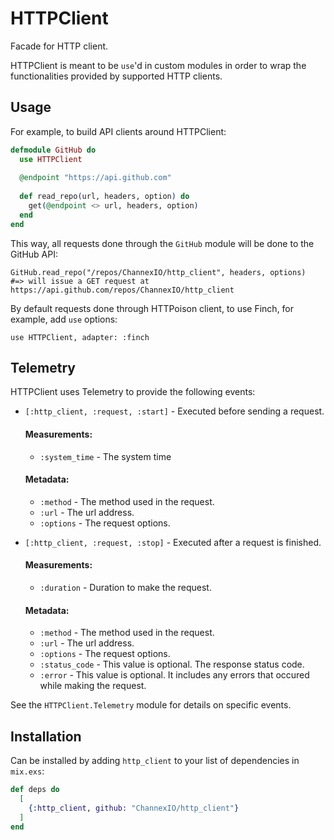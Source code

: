 <!-- MDOC !-->

# HTTPClient

Facade for HTTP client.

HTTPClient is meant to be `use`'d in custom modules in order to wrap the functionalities 
provided by supported HTTP clients.

## Usage

For example, to build API clients around HTTPClient:

```elixir
defmodule GitHub do
  use HTTPClient
  
  @endpoint "https://api.github.com"
    
  def read_repo(url, headers, option) do
    get(@endpoint <> url, headers, option)
  end
end
```

This way, all requests done through the `GitHub` module will be done to the GitHub API:
    
    GitHub.read_repo("/repos/ChannexIO/http_client", headers, options)
    #=> will issue a GET request at https://api.github.com/repos/ChannexIO/http_client

By default requests done through HTTPoison client, to use Finch, for example, 
add `use` options:
    
    use HTTPClient, adapter: :finch

## Telemetry

HTTPClient uses Telemetry to provide the following events:

  * `[:http_client, :request, :start]` - Executed before sending a request.

    #### Measurements:
    * `:system_time` - The system time

    #### Metadata:
    * `:method` - The method used in the request.
    * `:url` - The url address.
    * `:options` - The request options.

  * `[:http_client, :request, :stop]` - Executed after a request is finished.

    #### Measurements:
    * `:duration` - Duration to make the request.

    #### Metadata:
    * `:method` - The method used in the request.
    * `:url` - The url address.
    * `:options` - The request options.
    * `:status_code` - This value is optional. The response status code.
    * `:error` - This value is optional. It includes any errors that occured while making the request.

See the `HTTPClient.Telemetry` module for details on specific events.

<!-- MDOC !-->

## Installation

Can be installed by adding `http_client` to your list of dependencies in `mix.exs`:

```elixir
def deps do
  [
    {:http_client, github: "ChannexIO/http_client"}
  ]
end
```
